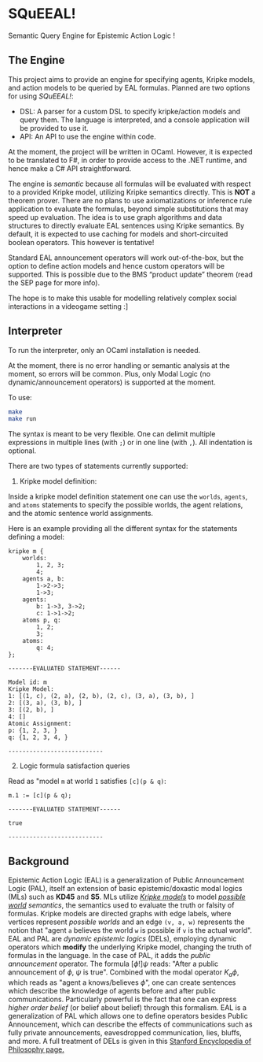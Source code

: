# SQuEEAL!
Semantic Query Engine for Epistemic Action Logic !

## The Engine

This project aims to provide an engine for specifying agents, Kripke models, and action models to be queried by EAL formulas. Planned are two options for using *SQuEEAL!*:
- DSL: A parser for a custom DSL to specify kripke/action models and query them. The language is interpreted, and a console application will be provided to use it.
- API: An API to use the engine within code. 

At the moment, the project will be written in OCaml. However, it is expected to be translated to F#, in order to provide access to the .NET runtime, and hence make a C# API straightforward.

The engine is *semantic* because all formulas will be evaluated with respect to a provided Kripke model, utilizing Kripke semantics directly. This is **NOT** a theorem prover. There are no plans to use axiomatizations or inference rule application to evaluate the formulas, beyond simple substitutions that may speed up evaluation. The idea is to use graph algorithms and data structures to directly evaluate EAL sentences using Kripke semantics. By default, it is expected to use caching for models and short-circuited boolean operators. This however is tentative!

Standard EAL announcement operators will work out-of-the-box, but the option to define action models and hence custom operators will be supported. This is possible due to the BMS “product update” theorem (read the SEP page for more info).

The hope is to make this usable for modelling relatively complex social interactions in a videogame setting :]

## Interpreter

To run the interpreter, only an OCaml installation is needed. 

At the moment, there is no error handling or semantic analysis at the moment, so errors will be common. Plus, only Modal Logic (no dynamic/announcement operators) is supported at the moment.

To use:

```bash
make
make run
```

The syntax is meant to be very flexible. One can delimit multiple expressions in multiple lines (with `;`) or in one line (with `,`). All indentation is optional. 

There are two types of statements currently supported:
1. Kripke model definition:

Inside a kripke model definition statement one can use the `worlds`, `agents`, and `atoms` statements to specify the possible worlds, the agent relations, and the atomic sentence world assignments.

Here is an example providing all the different syntax for the statements defining a model:
```
kripke m {
    worlds: 
        1, 2, 3;
        4;
    agents a, b: 
        1->2->3;
        1->3;
    agents:
        b: 1->3, 3->2;
        c: 1->1->2;
    atoms p, q:
        1, 2;
        3;
    atoms:
        q: 4;
};

-------EVALUATED STATEMENT------

Model id: m
Kripke Model:
1: [(1, c), (2, a), (2, b), (2, c), (3, a), (3, b), ]
2: [(3, a), (3, b), ]
3: [(2, b), ]
4: []
Atomic Assignment:
p: {1, 2, 3, }
q: {1, 2, 3, 4, }

---------------------------
```

2. Logic formula satisfaction queries

Read as "model `m` at world `1` satisfies `[c](p & q)`:

```
m.1 := [c](p & q);        

-------EVALUATED STATEMENT------

true

---------------------------
```

## Background

Epistemic Action Logic (EAL) is a generalization of Public Announcement Logic (PAL), itself an extension of basic epistemic/doxastic modal logics (MLs) such as **KD45** and **S5**. MLs utilize [*Kripke models*](https://encyclopediaofmath.org/wiki/Kripke_models) to model *[possible world](https://plato.stanford.edu/entries/possible-worlds/) semantics*, the semantics used to evaluate the truth or falsity of formulas. Kripke models are directed graphs with edge labels, where vertices represent *possible worlds* and an edge `(v, a, w)` represents the notion that "agent `a` believes the world `w` is possible if `v` is the actual world". EAL and PAL are *dynamic epistemic logics* (DELs), employing dynamic operators which **modify** the underlying Kripke model, changing the truth of formulas in the language. In the case of PAL, it adds the *public announcement* operator. The formula $[\phi!]\psi$ reads: "After a public announcement of $\phi$, $\psi$ is true". Combined with the modal operator $K_a \phi$, which reads as "agent a knows/believes $\phi$", one can create sentences which describe the knowledge of agents before and after public communications. Particularly powerful is the fact that one can express *higher order belief* (or belief about belief) through this formalism. EAL is a generalization of PAL which allows one to define operators besides Public Announcement, which can describe the effects of communications such as fully private announcements, eavesdropped communication, lies, bluffs, and more. A full treatment of DELs is given in this [Stanford Encyclopedia of Philosophy page.](https://plato.stanford.edu/entries/dynamic-epistemic/)
